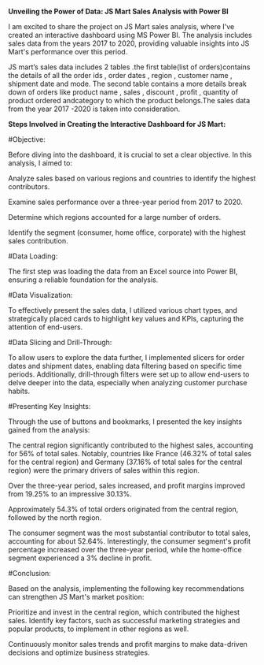 **Unveiling the Power of Data: JS Mart Sales Analysis with Power BI**

I am excited to share the project on JS Mart sales analysis, where I've created an interactive dashboard using MS Power BI. The analysis includes sales data from the years 2017 to 2020, providing valuable insights into JS Mart's performance over this period.


JS mart’s sales data includes 2 tables .the first table(list of orders)contains the details of all the order ids , order dates , region , customer name , shipment date and mode. The second table contains a more details break down of orders like product name , sales , discount , profit , quantity of product ordered andcategory to which the product belongs.The sales data from the year 2017 -2020 is taken into consideration.


**Steps Involved in Creating the Interactive Dashboard for JS Mart:**

#Objective:

Before diving into the dashboard, it is crucial to set a clear objective. In this analysis, I aimed to:


Analyze sales based on various regions and countries to identify the highest contributors.

Examine sales performance over a three-year period from 2017 to 2020.

Determine which regions accounted for a large number of orders.

Identify the segment (consumer, home office, corporate) with the highest sales contribution.

#Data Loading:

The first step was loading the data from an Excel source into Power BI, ensuring a reliable foundation for the analysis.


#Data Visualization:

To effectively present the sales data, I utilized various chart types, and strategically placed cards to highlight key values and KPIs, capturing the attention of end-users.


#Data Slicing and Drill-Through:

To allow users to explore the data further, I implemented slicers for order dates and shipment dates, enabling data filtering based on specific time periods. Additionally, drill-through filters were set up to allow end-users to delve deeper into the data, especially when analyzing customer purchase habits.


#Presenting Key Insights:

Through the use of buttons and bookmarks, I presented the key insights gained from the analysis:


The central region significantly contributed to the highest sales, accounting for 56% of total sales. Notably, countries like France (46.32% of total sales for the central region) and Germany (37.16% of total sales for the central region) were the primary drivers of sales within this region.

Over the three-year period, sales increased, and profit margins improved from 19.25% to an impressive 30.13%.

Approximately 54.3% of total orders originated from the central region, followed by the north region.

The consumer segment was the most substantial contributor to total sales, accounting for about 52.64%. Interestingly, the consumer segment's profit percentage increased over the three-year period, while the home-office segment experienced a 3% decline in profit.

#Conclusion:

Based on the analysis, implementing the following key recommendations can strengthen JS Mart's market position:


Prioritize and invest in the central region, which contributed the highest sales. Identify key factors, such as successful marketing strategies and popular products, to implement in other regions as well.

Continuously monitor sales trends and profit margins to make data-driven decisions and optimize business strategies.

